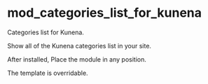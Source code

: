 # mod_categories_list_for_kunena

Categories list for Kunena.

Show all of the Kunena categories list in your site.

After installed, Place the module in any position.

The template is overridable.
